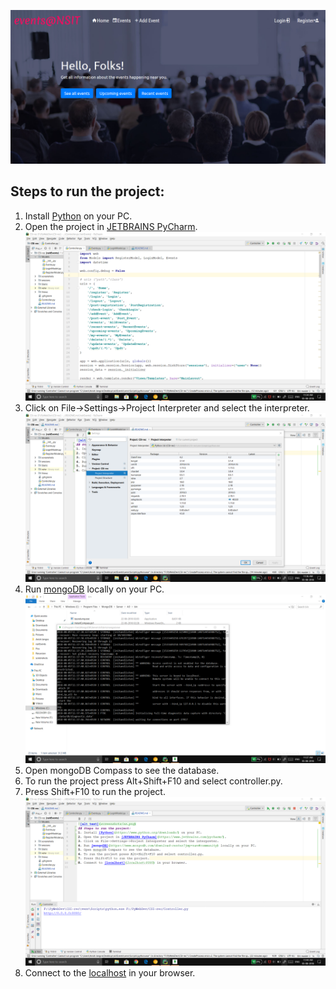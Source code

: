 ![alt text](screenshots/ss.png)
## Steps to run the project:
1. Install [Python](https://www.python.org/downloads/) on your PC.
2. Open the project in [JETBRAINS PyCharm](https://www.jetbrains.com/pycharm/).
    ![alt text](screenshots/Project.png)
3. Click on File->Settings->Project Interpreter and select the interpreter.
    ![alt text](screenshots/settings.png)
4. Run [mongoDB](https://www.mongodb.com/download-center?jmp=nav#community) locally on your PC.
    ![alt text](screenshots/Mongo1.png)
5. Open mongoDB Compass to see the database.
6. To run the project press Alt+Shift+F10 and select controller.py.
7. Press Shift+F10 to run the project.
    ![alt text](screenshots/Run.png)
8. Connect to the [localhost](localhost:8080) in your browser.
